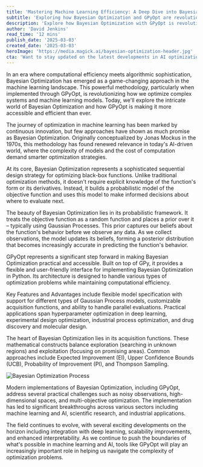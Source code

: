 ```yaml
---
title: 'Mastering Machine Learning Efficiency: A Deep Dive into Bayesian Optimization with GPyOpt'
subtitle: 'Exploring how Bayesian Optimization and GPyOpt are revolutionizing machine learning optimization'
description: 'Explore how Bayesian Optimization with GPyOpt is revolutionizing machine learning efficiency through sophisticated probabilistic approaches and practical implementations. Learn about key features, real-world applications, and future trends in this comprehensive guide.'
author: 'David Jenkins'
read_time: '12 mins'
publish_date: '2025-03-03'
created_date: '2025-03-03'
heroImage: 'https://media.magick.ai/bayesian-optimization-header.jpg'
cta: 'Want to stay updated on the latest developments in AI optimization and machine learning? Follow us on LinkedIn at MagickAI for regular insights and expert analysis on cutting-edge technologies shaping the future of AI.'
---
```


In an era where computational efficiency meets algorithmic sophistication, Bayesian Optimization has emerged as a game-changing approach in the machine learning landscape. This powerful methodology, particularly when implemented through GPyOpt, is revolutionizing how we optimize complex systems and machine learning models. Today, we'll explore the intricate world of Bayesian Optimization and how GPyOpt is making it more accessible and efficient than ever.

The journey of optimization in machine learning has been marked by continuous innovation, but few approaches have shown as much promise as Bayesian Optimization. Originally conceptualized by Jonas Mockus in the 1970s, this methodology has found renewed relevance in today's AI-driven world, where the complexity of models and the cost of computation demand smarter optimization strategies.

At its core, Bayesian Optimization represents a sophisticated sequential design strategy for optimizing black-box functions. Unlike traditional optimization methods, it doesn't require explicit knowledge of the function's form or its derivatives. Instead, it builds a probabilistic model of the objective function and uses this model to make informed decisions about where to evaluate next.

The beauty of Bayesian Optimization lies in its probabilistic framework. It treats the objective function as a random function and places a prior over it – typically using Gaussian Processes. This prior captures our beliefs about the function's behavior before we observe any data. As we collect observations, the model updates its beliefs, forming a posterior distribution that becomes increasingly accurate in predicting the function's behavior.

GPyOpt represents a significant step forward in making Bayesian Optimization practical and accessible. Built on top of GPy, it provides a flexible and user-friendly interface for implementing Bayesian Optimization in Python. Its architecture is designed to handle various types of optimization problems while maintaining computational efficiency.

Key Features and Advantages include flexible model specification with support for different types of Gaussian Process models, customizable acquisition functions, and ability to handle parallel evaluations. Practical applications span hyperparameter optimization in deep learning, experimental design optimization, industrial process optimization, and drug discovery and molecular design.

The heart of Bayesian Optimization lies in its acquisition functions. These mathematical constructs balance exploration (searching in unknown regions) and exploitation (focusing on promising areas). Common approaches include Expected Improvement (EI), Upper Confidence Bounds (UCB), Probability of Improvement (PI), and Thompson Sampling.

![Bayesian Optimization Process](https://via.placeholder.com/800x400)

Modern implementations of Bayesian Optimization, including GPyOpt, address several practical challenges such as noisy observations, high-dimensional spaces, and multi-objective optimization. The implementation has led to significant breakthroughs across various sectors including machine learning and AI, scientific research, and industrial applications.

The field continues to evolve, with several exciting developments on the horizon including integration with deep learning, scalability improvements, and enhanced interpretability. As we continue to push the boundaries of what's possible in machine learning and AI, tools like GPyOpt will play an increasingly important role in helping us navigate the complexity of optimization problems.